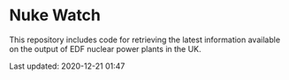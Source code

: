 # Nuke Watch

This repository includes code for retrieving the latest information available on the output of EDF nuclear power plants in the UK.

Last updated: 2020-12-21 01:47